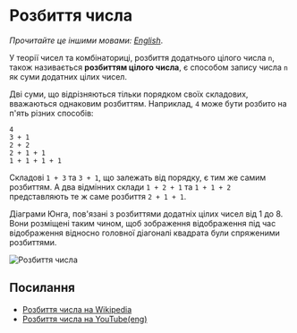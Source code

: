 # Розбиття числа

_Прочитайте це іншими мовами:_
[_English_](README.md).

У теорії чисел та комбінаториці, розбиття додатнього цілого числа `n`, 
також називається **розбиттям цілого числа**, є способом запису числа `n` як 
суми додатних цілих чисел.

Дві суми, що відрізняються тільки порядком своїх складових, вважаються однаковим 
розбиттям. Наприклад, `4` може бути розбито на п'ять різних способів:

```
4
3 + 1
2 + 2
2 + 1 + 1
1 + 1 + 1 + 1
```

Складові `1 + 3` та `3 + 1`, що залежать від порядку, є тим же самим розбиттям. 
А два відмінних склади `1 + 2 + 1` та `1 + 1 + 2` представляють те ж саме розбиття `2 + 1 + 1`.

Діаграми Юнга, пов'язані з розбиттями додатніх цілих чисел від 1 до 8. Вони розміщені таким 
чином, щоб зображення відображення під час відображення відносно головної діагоналі 
квадрата були спряженими розбиттями.

![Розбиття числа](https://upload.wikimedia.org/wikipedia/commons/d/d8/Ferrer_partitioning_diagrams.svg)

## Посилання

- [Розбиття числа на Wikipedia](https://uk.wikipedia.org/wiki/%D0%A0%D0%BE%D0%B7%D0%B1%D0%B8%D1%82%D1%82%D1%8F_%D1%87%D0%B8%D1%81%D0%BB%D0%B0)
- [Розбиття числа на YouTube(eng)](https://www.youtube.com/watch?v=ZaVM057DuzE&list=PLLXdhg_r2hKA7DPDsunoDZ-Z769jWn4R8)
